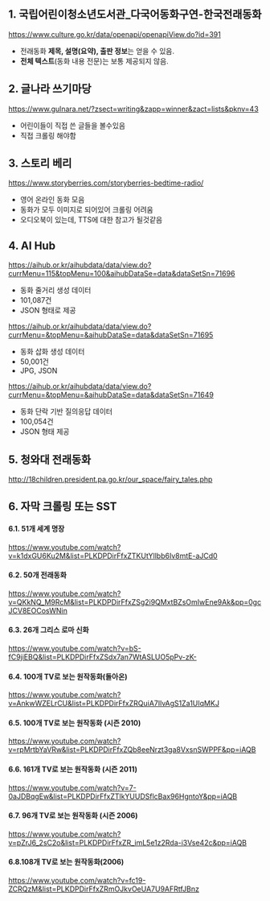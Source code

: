## 1. 국립어린이청소년도서관_다국어동화구연-한국전래동화
https://www.culture.go.kr/data/openapi/openapiView.do?id=391
- 전래동화 **제목, 설명(요약), 출판 정보**는 얻을 수 있음.
- **전체 텍스트**(동화 내용 전문)는 보통 제공되지 않음.


## 2. 글나라 쓰기마당
https://www.gulnara.net/?zsect=writing&zapp=winner&zact=lists&pknv=43
* 어린이들이 직접 쓴 글들을 볼수있음
* 직접 크롤링 해야함


## 3. 스토리 베리
https://www.storyberries.com/storyberries-bedtime-radio/
* 영어 온라인 동화 모음
* 동화가 모두 이미지로 되어있어 크롤링 어려움
* 오디오북이 있는데, TTS에 대한 참고가 될것같음


## 4. AI Hub
https://aihub.or.kr/aihubdata/data/view.do?currMenu=115&topMenu=100&aihubDataSe=data&dataSetSn=71696
* 동화 줄거리 생성 데이터
* 101,087건
* JSON 형태로 제공

https://aihub.or.kr/aihubdata/data/view.do?currMenu=&topMenu=&aihubDataSe=data&dataSetSn=71695
* 동화 삽화 생성 데이터
* 50,001건
* JPG, JSON


https://aihub.or.kr/aihubdata/data/view.do?currMenu=&topMenu=&aihubDataSe=data&dataSetSn=71649
* 동화 단락 기반 질의응답 데이터
* 100,054건
* JSON 형태 제공



## 5. 청와대 전래동화
http://18children.president.pa.go.kr/our_space/fairy_tales.php



## 6. 자막 크롤링 또는 SST
#### 6.1. 51개 세계 명장
https://www.youtube.com/watch?v=k1dxGU6Ku2M&list=PLKDPDirFfxZTKUtYllbb6Iv8mtE-aJCd0

#### 6.2. 50개 전래동화
https://www.youtube.com/watch?v=QKkNQ_M9RcM&list=PLKDPDirFfxZSg2i9QMxtBZsOmIwEne9Ak&pp=0gcJCV8EOCosWNin

#### 6.3. 26개 그리스 로마 신화
https://www.youtube.com/watch?v=bS-fC9jiEBQ&list=PLKDPDirFfxZSdx7an7WtASLUO5pPv-zK-

#### 6.4. 100개 TV로 보는 원작동화(돌아온)
https://www.youtube.com/watch?v=AnkwWZELrCU&list=PLKDPDirFfxZRQuiA7IlvAgS1Za1UIqMKJ

#### 6.5. 100개 TV로 보는 원작동화 (시즌 2010)
https://www.youtube.com/watch?v=rpMrtbYaVRw&list=PLKDPDirFfxZQb8eeNrzt3ga8VxsnSWPPF&pp=iAQB

#### 6.6. 161개 TV로 보는 원작동화 (시즌 2011)
https://www.youtube.com/watch?v=7-0aJDBqgEw&list=PLKDPDirFfxZTlkYUUDSflcBax96HgntoY&pp=iAQB


#### 6.7. 96개 TV로 보는 원작동화 (시즌 2006)
https://www.youtube.com/watch?v=pZrJ6_2sC2o&list=PLKDPDirFfxZR_imL5e1z2Rda-i3Vse42c&pp=iAQB

#### 6.8.108개  TV로 보는 원작동화(2006)
https://www.youtube.com/watch?v=fc19-ZCRQzM&list=PLKDPDirFfxZRmOJkvOeUA7U9AFRtfJBnz
